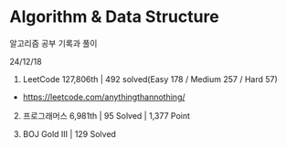 # Algorithm & Data Structure

알고리즘 공부 기록과 풀이

24/12/18

1. LeetCode 127,806th | 492 solved(Easy 178 / Medium 257 / Hard 57)
- https://leetcode.com/anythingthannothing/

2. 프로그래머스 6,981th | 95 Solved | 1,377 Point

3. BOJ Gold III | 129 Solved
